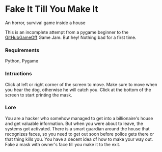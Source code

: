 # Fake It Till You Make It
An horror, survival game inside a house

This is an incomplete attempt from a pygame beginner to the [GitHubGameOff](https://twitter.com/hashtag/GitHubGameOff) Game Jam. But hey! Nothing bad for a first time.

### Requirements
Python, Pygame

### Intructions
Click at left or right corner of the screen to move. Make sure to move when you hear the dog, otherwise he will catch you.
Click at the bottom of the screen to start printing the mask.

### Lore
You are a hacker who somehow managed to get into a billionaire's house and get valuable information.
But when you were about to leave, the systems got activated. There is a smart guardian around the house that recognizes faces, so you need to get out soon before police gets there or that thing kills you.
You have a decent idea of how to make your way out. Fake a mask with owner's face till you make it to the exit.
